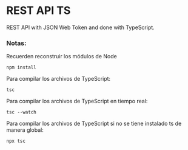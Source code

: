 # REST API TS

REST API with JSON Web Token and done with TypeScript.

### Notas:
Recuerden reconstruir los módulos de Node
```
npm install
```

Para compilar los archivos de TypeScript:
```
tsc
```

Para compilar los archivos de TypeScript en tiempo real:
```
tsc --watch
```

Para compilar los archivos de TypeScript si no se tiene instalado ts de manera global:
```
npx tsc
```